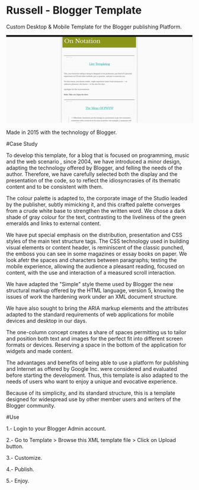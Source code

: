 # Russell - Blogger Template
Custom Desktop & Mobile Template for the Blogger publishing Platform.


 ![](https://github.com/delfiramirez/Russell-blogger-template/blob/master/assets/splash.png)


Made in 2015 with the technology of Blogger.

#Case Study

To develop this template, for a blog that is focused on programming, music and the web scenario , since 2004, we have introduced a minor design, adapting the technology offered by Blogger, and felling the needs of the author. Therefore, we have carefully selected both the display and the presentation of the code, so to reflect the idiosyncrasies of its thematic content and to be consistent with them.

The colour palette is adapted to, the corporate image of the Studio leaded by the publisher, subtly mimicking it, and this crafted palette converges from a crude white base to strengthen the written word. We chose a dark shade of gray colour for the text, contrasting to the liveliness of the green emeralds and links to external content.

We have put special emphasis on the distribution, presentation and CSS styles of the main text structure tags. The CSS technology used in building visual elements or content header, is reminiscent of the classic punched, the emboss you can see in some magazines or essay books on paper. We look afetr the spaces and characters between paragraphs; testing the mobile experience, allowing the audience a pleasant reading, focused on content, with the use and interaction of a measured scroll interaction.

We have adapted the "Simple" style theme used by Blogger the new structural markup offered by the HTML language, version 5, knowing the issues of work the hardening work under an XML document structure.

We have also sought to bring the ARIA markup elements and the attributes adapted to the standard requirements of web applications for mobile devices and desktop in our days.

The one-column concept creates a share of spaces permitting us to tailor and position both text and images for the perfect fit into different screen formats or devices. Reserving a space in the bottom of the application for widgets and made content.

The advantages and benefits of being able to use a platform for publishing and Internet as offered by Google Inc. were considered and evaluated before starting the development. Thus, this template is also adapted to the needs of users who want to enjoy a unique and evocative experience.

Because of its simplicity, and its standard structure, this is a template designed for widespread use by other member users and writers of the Blogger community.

#Use

1.- Login to your Blogger Admin account.

2.- Go to Template > Browse this XML template file > Click on Upload button.

3.- Customize.

4.- Publish.

5.- Enjoy.
